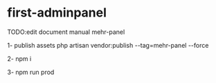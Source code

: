 # first-adminpanel

TODO:edit document manual mehr-panel

1- publish assets
php artisan vendor:publish --tag=mehr-panel --force

2- npm i

3- npm run prod
